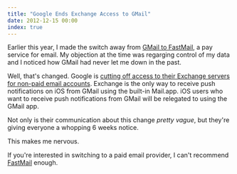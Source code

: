 ```yaml
---
title: "Google Ends Exchange Access to GMail"
date: 2012-12-15 00:00
index: true
---
```


Earlier this year, I made the switch away from [GMail to FastMail](/blog/switching-from-gmail-to-fastmail), a pay service for email. My objection at the time was regarging control of my data and I noticed how GMail had never let me down in the past.

Well, that's changed. Google is [cutting off access to their Exchange servers for non-paid email accounts](http://googleblog.blogspot.ca/2012/12/winter-cleaning.html). Exchange is the only way to receive push notifications on iOS from GMail using the built-in Mail.app. iOS users who want to receive push notifications from GMail will be relegated to using the GMail app.

Not only is their communication about this change _pretty vague_, but they're giving everyone a whopping 6 weeks notice.

This makes me nervous.

If you're interested in switching to a paid email provider, I can't recommend [FastMail](https://www.fastmail.fm/?STKI=7977317) enough.

<!-- more -->
